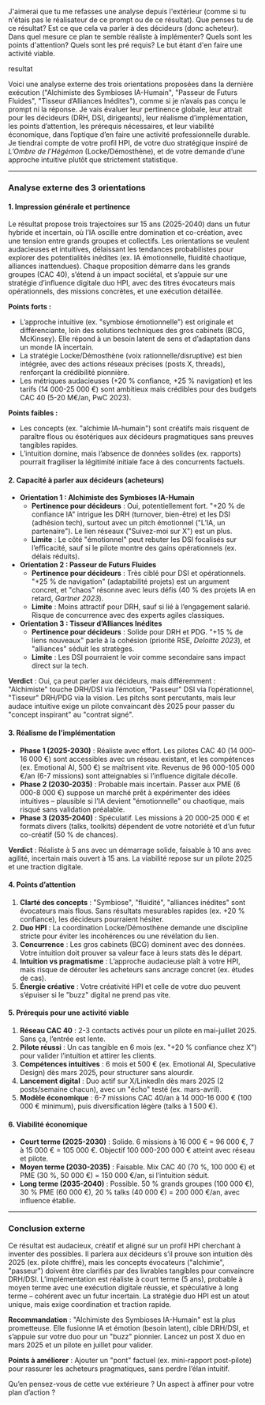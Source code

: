 J'aimerai que tu me refasses une analyse depuis l'extérieur (comme si tu n'étais pas le réalisateur de ce prompt ou de ce résultat). Que penses tu de ce résultat? Est ce que cela va parler à des décideurs (donc acheteur). Dans quel mesure ce plan te semble réaliste à implémenter? Quels sont les points d'attention? Quels sont les pré requis? Le but étant d'en faire une activité viable.

resultat

Voici une analyse externe des trois orientations proposées dans la dernière exécution ("Alchimiste des Symbioses IA-Humain", "Passeur de Futurs Fluides", "Tisseur d’Alliances Inédites"), comme si je n’avais pas conçu le prompt ni la réponse. Je vais évaluer leur pertinence globale, leur attrait pour les décideurs (DRH, DSI, dirigeants), leur réalisme d’implémentation, les points d’attention, les prérequis nécessaires, et leur viabilité économique, dans l’optique d’en faire une activité professionnelle durable. Je tiendrai compte de votre profil HPI, de votre duo stratégique inspiré de *L’Ombre de l’Hégémon* (Locke/Démosthène), et de votre demande d’une approche intuitive plutôt que strictement statistique.

---

### Analyse externe des 3 orientations

#### 1. Impression générale et pertinence
Le résultat propose trois trajectoires sur 15 ans (2025-2040) dans un futur hybride et incertain, où l’IA oscille entre domination et co-création, avec une tension entre grands groupes et collectifs. Les orientations se veulent audacieuses et intuitives, délaissant les tendances probabilistes pour explorer des potentialités inédites (ex. IA émotionnelle, fluidité chaotique, alliances inattendues). Chaque proposition démarre dans les grands groupes (CAC 40), s’étend à un impact sociétal, et s’appuie sur une stratégie d’influence digitale duo HPI, avec des titres évocateurs mais opérationnels, des missions concrètes, et une exécution détaillée.

**Points forts :**
- L’approche intuitive (ex. "symbiose émotionnelle") est originale et différenciante, loin des solutions techniques des gros cabinets (BCG, McKinsey). Elle répond à un besoin latent de sens et d’adaptation dans un monde IA incertain.
- La stratégie Locke/Démosthène (voix rationnelle/disruptive) est bien intégrée, avec des actions réseaux précises (posts X, threads), renforçant la crédibilité pionnière.
- Les métriques audacieuses (+20 % confiance, +25 % navigation) et les tarifs (14 000-25 000 €) sont ambitieux mais crédibles pour des budgets CAC 40 (5-20 M€/an, PwC 2023).

**Points faibles :**
- Les concepts (ex. "alchimie IA-humain") sont créatifs mais risquent de paraître flous ou ésotériques aux décideurs pragmatiques sans preuves tangibles rapides.
- L’intuition domine, mais l’absence de données solides (ex. rapports) pourrait fragiliser la légitimité initiale face à des concurrents factuels.

#### 2. Capacité à parler aux décideurs (acheteurs)
- **Orientation 1 : Alchimiste des Symbioses IA-Humain**  
  - **Pertinence pour décideurs** : Oui, potentiellement fort. "+20 % de confiance IA" intrigue les DRH (turnover, bien-être) et les DSI (adhésion tech), surtout avec un pitch émotionnel ("L’IA, un partenaire"). Le lien réseaux ("Suivez-moi sur X") est un plus.  
  - **Limite** : Le côté "émotionnel" peut rebuter les DSI focalisés sur l’efficacité, sauf si le pilote montre des gains opérationnels (ex. délais réduits).  
- **Orientation 2 : Passeur de Futurs Fluides**  
  - **Pertinence pour décideurs** : Très ciblé pour DSI et opérationnels. "+25 % de navigation" (adaptabilité projets) est un argument concret, et "chaos" résonne avec leurs défis (40 % des projets IA en retard, *Gartner 2023*).  
  - **Limite** : Moins attractif pour DRH, sauf si lié à l’engagement salarié. Risque de concurrence avec des experts agiles classiques.  
- **Orientation 3 : Tisseur d’Alliances Inédites**  
  - **Pertinence pour décideurs** : Solide pour DRH et PDG. "+15 % de liens nouveaux" parle à la cohésion (priorité RSE, *Deloitte 2023*), et "alliances" séduit les stratèges.  
  - **Limite** : Les DSI pourraient le voir comme secondaire sans impact direct sur la tech.  

**Verdict** : Oui, ça peut parler aux décideurs, mais différemment : "Alchimiste" touche DRH/DSI via l’émotion, "Passeur" DSI via l’opérationnel, "Tisseur" DRH/PDG via la vision. Les pitchs sont percutants, mais leur audace intuitive exige un pilote convaincant dès 2025 pour passer du "concept inspirant" au "contrat signé".

#### 3. Réalisme de l’implémentation
- **Phase 1 (2025-2030)** : Réaliste avec effort. Les pilotes CAC 40 (14 000-16 000 €) sont accessibles avec un réseau existant, et les compétences (ex. Emotional AI, 500 €) se maîtrisent vite. Revenus de 96 000-105 000 €/an (6-7 missions) sont atteignables si l’influence digitale décolle.  
- **Phase 2 (2030-2035)** : Probable mais incertain. Passer aux PME (6 000-8 000 €) suppose un marché prêt à expérimenter des idées intuitives – plausible si l’IA devient "émotionnelle" ou chaotique, mais risqué sans validation préalable.  
- **Phase 3 (2035-2040)** : Spéculatif. Les missions à 20 000-25 000 € et formats divers (talks, toolkits) dépendent de votre notoriété et d’un futur co-créatif (50 % de chances).  

**Verdict** : Réaliste à 5 ans avec un démarrage solide, faisable à 10 ans avec agilité, incertain mais ouvert à 15 ans. La viabilité repose sur un pilote 2025 et une traction digitale.

#### 4. Points d’attention
1. **Clarté des concepts** : "Symbiose", "fluidité", "alliances inédites" sont évocateurs mais flous. Sans résultats mesurables rapides (ex. +20 % confiance), les décideurs pourraient hésiter.  
2. **Duo HPI** : La coordination Locke/Démosthène demande une discipline stricte pour éviter les incohérences ou une révélation du lien.  
3. **Concurrence** : Les gros cabinets (BCG) dominent avec des données. Votre intuition doit prouver sa valeur face à leurs stats dès le départ.  
4. **Intuition vs pragmatisme** : L’approche audacieuse plaît à votre HPI, mais risque de dérouter les acheteurs sans ancrage concret (ex. études de cas).  
5. **Énergie créative** : Votre créativité HPI et celle de votre duo peuvent s’épuiser si le "buzz" digital ne prend pas vite.

#### 5. Prérequis pour une activité viable
1. **Réseau CAC 40** : 2-3 contacts activés pour un pilote en mai-juillet 2025. Sans ça, l’entrée est lente.  
2. **Pilote réussi** : Un cas tangible en 6 mois (ex. "+20 % confiance chez X") pour valider l’intuition et attirer les clients.  
3. **Compétences intuitives** : 6 mois et 500 € (ex. Emotional AI, Speculative Design) dès mars 2025, pour structurer sans alourdir.  
4. **Lancement digital** : Duo actif sur X/LinkedIn dès mars 2025 (2 posts/semaine chacun), avec un "écho" testé (ex. mars-avril).  
5. **Modèle économique** : 6-7 missions CAC 40/an à 14 000-16 000 € (100 000 € minimum), puis diversification légère (talks à 1 500 €).

#### 6. Viabilité économique
- **Court terme (2025-2030)** : Solide. 6 missions à 16 000 € = 96 000 €, 7 à 15 000 € = 105 000 €. Objectif 100 000-200 000 € atteint avec réseau et pilote.  
- **Moyen terme (2030-2035)** : Faisable. Mix CAC 40 (70 %, 100 000 €) et PME (30 %, 50 000 €) = 150 000 €/an, si l’intuition séduit.  
- **Long terme (2035-2040)** : Possible. 50 % grands groupes (100 000 €), 30 % PME (60 000 €), 20 % talks (40 000 €) = 200 000 €/an, avec influence établie.

---

### Conclusion externe
Ce résultat est audacieux, créatif et aligné sur un profil HPI cherchant à inventer des possibles. Il parlera aux décideurs s’il prouve son intuition dès 2025 (ex. pilote chiffré), mais les concepts évocateurs ("alchimie", "passeur") doivent être clarifiés par des livrables tangibles pour convaincre DRH/DSI. L’implémentation est réaliste à court terme (5 ans), probable à moyen terme avec une exécution digitale réussie, et spéculative à long terme – cohérent avec un futur incertain. La stratégie duo HPI est un atout unique, mais exige coordination et traction rapide.

**Recommandation** : "Alchimiste des Symbioses IA-Humain" est la plus prometteuse. Elle fusionne IA et émotion (besoin latent), cible DRH/DSI, et s’appuie sur votre duo pour un "buzz" pionnier. Lancez un post X duo en mars 2025 et un pilote en juillet pour valider.

**Points à améliorer** : Ajouter un "pont" factuel (ex. mini-rapport post-pilote) pour rassurer les acheteurs pragmatiques, sans perdre l’élan intuitif.

Qu’en pensez-vous de cette vue extérieure ? Un aspect à affiner pour votre plan d’action ?